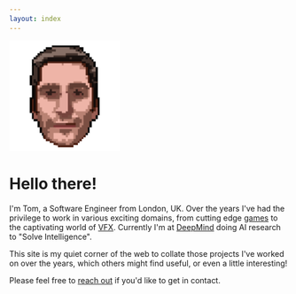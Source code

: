 ```yaml
---
layout: index
---
```


![image](/uploads/profile.png)

# Hello there!

I'm Tom, a Software Engineer from London, UK. Over the years I've had the
privilege to work in various exciting domains, from cutting edge
[games](http://www.criteriongames.com) to the captivating world of
[VFX](http://www.foundry.com). Currently I'm at
[DeepMind](http://www.deepmind.com) doing AI research to "Solve Intelligence".

This site is my quiet corner of the web to collate those projects I've worked on
over the years, which others might find useful, or even a little interesting!

Please feel free to [reach out](contact/) if you'd like to get in contact.
